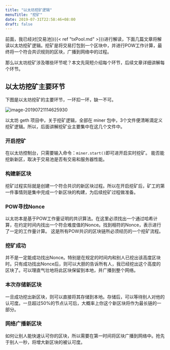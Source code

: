 ```yaml
---
title: "以太坊挖矿逻辑"
menuTitle: "挖矿"
date: 2019-07-31T22:58:46+08:00
draft: false
---
```


前面，我已经对[交易池]({{< ref "txPool.md" >}})进行解读，下面几篇文章将解读以太坊挖矿逻辑。挖矿是将交易打包到一个区块中，并进行POW工作计算，最终将一个符合共识规则的区块，广播到网络中的过程。

那么以太坊挖矿涉及哪些环节呢？本文先简短介绍每个环节，后续文章详细讲解每个环节。

## 以太坊挖矿主要环节

下图是以太坊挖矿的主要环节，一环扣一环，缺一不可。

![image-20190721114625930](https://learnblockchain.cn/books/assets/image-20190721114625930.png!de)

以太坊 geth 项目中，关于挖矿逻辑，全部在 miner 包中，3个文件便清晰滴定义挖矿逻辑。所以，后面讲解挖矿业主要集中在这几个文件中。

### 开启挖矿

在以太坊控制台，只需要输入命令：`miner.start()`即可进开启实时挖矿。 能否能挖新新区，取决于交易池是否有交易和服务器性能。

### 构建新区块

挖矿过程实际就是创建一个符合共识的新区块过程。所以在开启挖矿后，矿工的第一件事情则是集中完成一个新区块的构建，为后续挖矿过程做准备。

### POW寻找Nonce

以太坊本是基于POW工作量证明的共识算法。在这里必须找出一个通过哈希计算，在约定时间内找出一个符合难度值的Nonce。找到相符的Nonce，表示进行了一定的工作量计算。 这是所有POW共识的区块链所必须经历的一个挖矿流程。

### 挖矿成功

并不是一定能成功找出Nonce。特别是在规定的时间内和别人已挖出该高度区块时。只有成功找出Nonce后，则可以大胆的告诉所有人，我已经挖出这个高度的区块了。可以理直气壮地将此区块保留到本地，并广播到整个网络。

### 本次存储新区块

一旦成功挖出新区块，则可以直接将其存储到本地。存储后，可以等待别人对他的认可度。一旦超过50%的节点认可后，大概率上你这个新区块将作为最长链的一部分。

### 网络广播新区块

如何让别人能快速认可你的区块，所以需要在第一时间将区块广播到网络中。抢先于别人一秒，将增大新区块的被认可度。